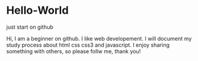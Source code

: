 # Hello-World
just start on github

Hi, I am a beginner on github. I like web developement. I will document my study process about html css css3 and javascript. I enjoy sharing something with others, so please follw me, thank you!
